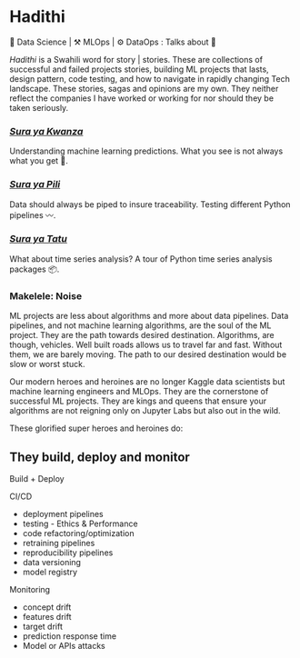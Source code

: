 # Hadithi
🧪 Data Science | ⚒️ MLOps | ⚙️ DataOps : Talks about 🦄

_Hadithi_ is a Swahili word for story | stories. These are collections of successful and failed projects stories, building ML projects that lasts, design pattern, code testing, and how to navigate in rapidly changing Tech landscape. These stories, sagas and opinions are my own. They neither reflect the companies I have worked or working for nor should they be taken seriously.

### [_Sura ya Kwanza_](https://github.com/Proteusiq/hadithi/tree/main/mlfluke)
Understanding machine learning predictions. What you see is not always what you get 🤖. 

### [_Sura ya Pili_](https://github.com/Proteusiq/hadithi/tree/main/pipelines) 
Data should always be piped to insure traceability. Testing different Python pipelines 〰.

### [_Sura ya Tatu_](https://github.com/Proteusiq/hadithi/tree/main/timeseries)
What about time series analysis? A tour of Python time series analysis packages 📦.

### Makelele: Noise

ML projects are less about algorithms and more about data pipelines. Data pipelines, and not machine learning algorithms, are the soul of the ML project. They are the path towards desired destination. Algorithms, are though, vehicles. 
Well built roads allows us to travel far and fast. Without them, we are barely moving. The path to our desired destination would be slow or worst stuck. 

Our modern heroes and heroines are no longer Kaggle data scientists but machine learning engineers and MLOps. They are the cornerstone of successful ML projects. They are kings and queens that ensure your algorithms are not reigning only on Jupyter Labs but also out in the wild.

These glorified super heroes and heroines do:

They build, deploy and monitor
---

Build + Deploy

CI/CD 
-   deployment pipelines
-   testing - Ethics & Performance 
-   code refactoring/optimization 
-   retraining pipelines
-   reproducibility pipelines
-   data versioning 
-   model registry

Monitoring 
-  concept drift
-  features drift
-  target drift
-  prediction response time
-  Model or APIs attacks


